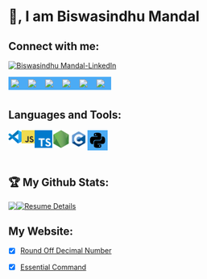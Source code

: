 
<!-- GitHub Profile Picture
![animated](https://avatars.githubusercontent.com/u/44528087?s=400&u=9e51f1d96969229ae1a25f0d1680b06e5ad69e94&v=4)
-->

# 👋, I am Biswasindhu Mandal

## Connect with me:
[![Biswasindhu Mandal-LinkedIn][3]][2]

  [2]: https://in.linkedin.com/in/artbindu?trk=public-profile-badge-profile-badge-view-profile-cta
  [3]: https://i.stack.imgur.com/D5Hwq.png

  <div>
      <!-- <a href="https://in.linkedin.com/in/artbindu?trk=profile-badge">
          <img align="left" width="24px" style="background-color:#4BABF5; padding:5px;"
              src="https://cdn.jsdelivr.net/npm/simple-icons@v3/icons/linkedin.svg" />
      </a> -->
      <a href="https://stackoverflow.com/users/10850045/art-bindu?tab=profile">
          <img align="left" width="24px" style="background-color:#4BABF5; padding:5px;"
              src="https://cdn.jsdelivr.net/npm/simple-icons@3.13.0/icons/stackoverflow.svg" />
      </a>&nbsp;
      <a href="https://medium.com/@artbindu">
          <img align="left" width="24px" style="background-color:#4BABF5; padding:5px;"
              src="https://cdn.jsdelivr.net/npm/simple-icons@3.13.0/icons/medium.svg" />
      </a>&nbsp;
      <a href="https://www.hackerrank.com/artbindu">
          <img align="left" width="24px" style="background-color:#4BABF5; padding:5px;"
              src="https://cdn.jsdelivr.net/npm/simple-icons@3.13.0/icons/hackerrank.svg" />
      </a>&nbsp;
      <a href="https://www.hackerearth.com/@artbindu">
          <img align="left" width="24px" style="background-color:#4BABF5; padding:5px;"
              src="https://cdn.jsdelivr.net/npm/simple-icons@3.13.0/icons/hackerearth.svg" />
      </a>&nbsp;
      <a href="https://www.quora.com/profile/Art-Bindu-1">
          <img align="left" width="24px" style="background-color:#4BABF5; padding:5px;"
              src="https://cdn.jsdelivr.net/npm/simple-icons@3.13.0/icons/quora.svg" />
      </a>&nbsp;
      <a href="https://bitbucket.org/artbindu/">
          <img align="left" width="24px" style="background-color:#4BABF5; padding:5px;"
              src="https://cdn.jsdelivr.net/npm/simple-icons@3.13.0/icons/bitbucket.svg" />
      </a>&nbsp;
  </div>
  <br />


## Languages and Tools:

<div>
  <a href="https://code.visualstudio.com/docs">
    <img align="left" alt="Visual Studio Code" width="26px" 
      src="https://raw.githubusercontent.com/github/explore/80688e429a7d4ef2fca1e82350fe8e3517d3494d/topics/visual-studio-code/visual-studio-code.png"/>
  </a>

  <a href="https://developer.mozilla.org/en-US/docs/Web/JavaScript">
    <img align="left" alt="JavaScript" width="26px" 
      src="https://raw.githubusercontent.com/github/explore/80688e429a7d4ef2fca1e82350fe8e3517d3494d/topics/javascript/javascript.png"/>
  </a>

  <a href="https://www.python.org/doc/">
  <svg role="img" viewBox="0 0 24 24" xmlns="http://www.w3.org/2000/svg"
    height="30px" style="background-color:#4BABF5; padding:5px;">
    <title>Python</title>
    <path d="M14.25.18l.9.2.73.26.59.3.45.32.34.34.25.34.16.33.1.3.04.26.02.2-.01.13V8.5l-.05.63-.13.55-.21.46-.26.38-.3.31-.33.25-.35.19-.35.14-.33.1-.3.07-.26.04-.21.02H8.77l-.69.05-.59.14-.5.22-.41.27-.33.32-.27.35-.2.36-.15.37-.1.35-.07.32-.04.27-.02.21v3.06H3.17l-.21-.03-.28-.07-.32-.12-.35-.18-.36-.26-.36-.36-.35-.46-.32-.59-.28-.73-.21-.88-.14-1.05-.05-1.23.06-1.22.16-1.04.24-.87.32-.71.36-.57.4-.44.42-.33.42-.24.4-.16.36-.1.32-.05.24-.01h.16l.06.01h8.16v-.83H6.18l-.01-2.75-.02-.37.05-.34.11-.31.17-.28.25-.26.31-.23.38-.2.44-.18.51-.15.58-.12.64-.1.71-.06.77-.04.84-.02 1.27.05zm-6.3 1.98l-.23.33-.08.41.08.41.23.34.33.22.41.09.41-.09.33-.22.23-.34.08-.41-.08-.41-.23-.33-.33-.22-.41-.09-.41.09zm13.09 3.95l.28.06.32.12.35.18.36.27.36.35.35.47.32.59.28.73.21.88.14 1.04.05 1.23-.06 1.23-.16 1.04-.24.86-.32.71-.36.57-.4.45-.42.33-.42.24-.4.16-.36.09-.32.05-.24.02-.16-.01h-8.22v.82h5.84l.01 2.76.02.36-.05.34-.11.31-.17.29-.25.25-.31.24-.38.2-.44.17-.51.15-.58.13-.64.09-.71.07-.77.04-.84.01-1.27-.04-1.07-.14-.9-.2-.73-.25-.59-.3-.45-.33-.34-.34-.25-.34-.16-.33-.1-.3-.04-.25-.02-.2.01-.13v-5.34l.05-.64.13-.54.21-.46.26-.38.3-.32.33-.24.35-.2.35-.14.33-.1.3-.06.26-.04.21-.02.13-.01h5.84l.69-.05.59-.14.5-.21.41-.28.33-.32.27-.35.2-.36.15-.36.1-.35.07-.32.04-.28.02-.21V6.07h2.09l.14.01zm-6.47 14.25l-.23.33-.08.41.08.41.23.33.33.23.41.08.41-.08.33-.23.23-.33.08-.41-.08-.41-.23-.33-.33-.23-.41-.08-.41.08z"/>
  </svg>
  </a>
      
  <a href="https://www.typescriptlang.org/">
    <img align="left" alt="Typescript" width="35px" 
      src="https://raw.githubusercontent.com/github/explore/80688e429a7d4ef2fca1e82350fe8e3517d3494d/topics/typescript/typescript.png"/>
  </a>
            
  <a href="https://nodejs.org/en/docs/">
    <img align="left" alt="NodeJs" width="35px" 
      src="https://raw.githubusercontent.com/github/explore/80688e429a7d4ef2fca1e82350fe8e3517d3494d/topics/nodejs/nodejs.png"/>
  </a>
            
  <a href="https://www.learn-c.org/">
    <img align="left" alt="C" width="35px" 
      src="https://raw.githubusercontent.com/github/explore/80688e429a7d4ef2fca1e82350fe8e3517d3494d/topics/c/c.png">
  </a>
</div>
<br/>

## :trophy: My Github Stats:
<div>
  <a href="https://readme-stats-cfgj2cxdy.vercel.app/api?username=artbindu&count_private=true&show_icons=true&theme=tokyonight">
    <img align="left" src="https://readme-stats-cfgj2cxdy.vercel.app/api?username=artbindu&count_private=true&show_icons=true&theme=tokyonight"/>
  </a>
  <a href="https://readme-stats-cfgj2cxdy.vercel.app/api/top-langs/?username=artbindu&hide=php&theme=tokyonight">
    <img align="left" src="https://readme-stats-cfgj2cxdy.vercel.app/api/top-langs/?username=artbindu&hide=php&theme=tokyonight"/>
  </a>
</div>
<a href="https://artbindu.github.io/digital-cv/index.md">Resume Details</a>

</hr>
<br>

## My Website:

- [x] [Round Off Decimal Number](https://artbindu.github.io/roundoffdecimal.github.io/)
- [x] [Essential Command](https://artbindu.github.io/EssentialCmd.github.io/src/wincmd.html)


<!-- #Ignore code
<a href="https://raw.githubusercontent.com/artbindu/artbindu123.github.io/main/index.html">Resume Details </a>

**artbindu/artbindu** is a ✨ _special_ ✨ repository because its `README.md` (this file) appears on your GitHub profile.

Here are some ideas to get you started:

- 🔭 I’m currently working on ...
- 🌱 I’m currently learning ...
- 👯 I’m looking to collaborate on ...
- 🤔 I’m looking for help with ...
- 💬 Ask me about ...
- 📫 How to reach me: ...
- 😄 Pronouns: ...
- ⚡ Fun fact: ...
-->
